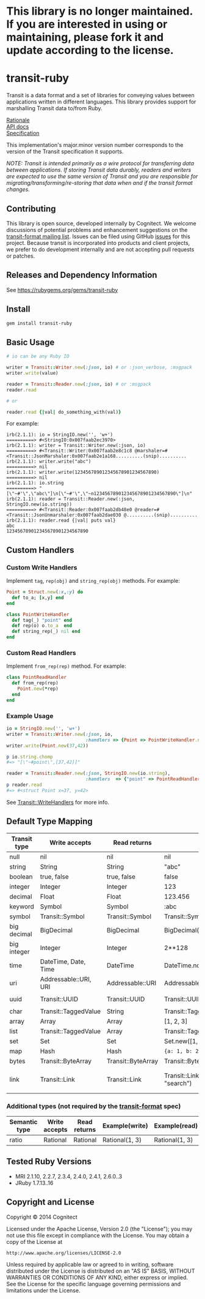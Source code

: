 # This library is no longer maintained. If you are interested in using or maintaining, please fork it and update according to the license.


transit-ruby
===================

Transit is a data format and a set of libraries for conveying
values between applications written in different languages. This
library provides support for marshalling Transit data to/from Ruby.

[Rationale](http://blog.cognitect.com/blog/2014/7/22/transit)<br>
[API docs](http://rubydoc.info/gems/transit-ruby)<br>
[Specification](https://github.com/cognitect/transit-format)

This implementation's major.minor version number corresponds to the
version of the Transit specification it supports.

_NOTE: Transit is intended primarily as a wire protocol for transferring data between applications. If storing Transit data durably, readers and writers are expected to use the same version of Transit and you are responsible for migrating/transforming/re-storing that data when and if the transit format changes._

## Contributing

This library is open source, developed internally by Cognitect. We welcome discussions of potential problems and enhancement suggestions on the [transit-format mailing list](https://groups.google.com/forum/#!forum/transit-format). Issues can be filed using GitHub [issues](https://github.com/cognitect/transit-ruby/issues) for this project. Because transit is incorporated into products and client projects, we prefer to do development internally and are not accepting pull requests or patches.

## Releases and Dependency Information

See https://rubygems.org/gems/transit-ruby

## Install

```sh
gem install transit-ruby
```

## Basic Usage

```ruby
# io can be any Ruby IO

writer = Transit::Writer.new(:json, io) # or :json_verbose, :msgpack
writer.write(value)

reader = Transit::Reader.new(:json, io) # or :msgpack
reader.read

# or

reader.read {|val| do_something_with(val)}
```

For example:

```
irb(2.1.1): io = StringIO.new('', 'w+')
==========> #<StringIO:0x007faab2ec3970>
irb(2.1.1): writer = Transit::Writer.new(:json, io)
==========> #<Transit::Writer:0x007faab2e8c1c8 @marshaler=#<Transit::JsonMarshaler:0x007faab2e1a168..........(snip)..........
irb(2.1.1): writer.write("abc")
==========> nil
irb(2.1.1): writer.write(123456789012345678901234567890)
==========> nil
irb(2.1.1): io.string
==========> "[\"~#'\",\"abc\"]\n[\"~#'\",\"~n123456789012345678901234567890\"]\n"
irb(2.1.1): reader = Transit::Reader.new(:json, StringIO.new(io.string))
==========> #<Transit::Reader:0x007faab2db48e0 @reader=#<Transit::JsonUnmarshaler:0x007faab2dae030 @..........(snip)..........
irb(2.1.1): reader.read {|val| puts val}
abc
123456789012345678901234567890
```

## Custom Handlers

### Custom Write Handlers

Implement `tag`, `rep(obj)` and `string_rep(obj)` methods. For example:

```ruby
Point = Struct.new(:x,:y) do
  def to_a; [x,y] end
end

class PointWriteHandler
  def tag(_) "point" end
  def rep(o) o.to_a  end
  def string_rep(_) nil end
end
```

### Custom Read Handlers

Implement `from_rep(rep)` method. For example:

```ruby
class PointReadHandler
  def from_rep(rep)
    Point.new(*rep)
  end
end
```

### Example Usage

```ruby
io = StringIO.new('', 'w+')
writer = Transit::Writer.new(:json, io,
                             :handlers => {Point => PointWriteHandler.new})
writer.write(Point.new(37,42))

p io.string.chomp
#=> "[\"~#point\",[37,42]]"

reader = Transit::Reader.new(:json, StringIO.new(io.string),
                             :handlers  => {"point" => PointReadHandler.new})
p reader.read
#=> #<struct Point x=37, y=42>
```

See
[Transit::WriteHandlers](http://rubydoc.info/gems/transit-ruby/Transit/WriteHandlers)
for more info.

## Default Type Mapping

|Transit type|Write accepts|Read returns|Example(write)|Example(read)|
|------------|-------------|------------|--------------|-------------|
|null|nil|nil|nil|nil|
|string|String|String|"abc"|"abc"|
|boolean|true, false|true, false|false|false|
|integer|Integer|Integer|123|123|
|decimal|Float|Float|123.456|123.456|
|keyword|Symbol|Symbol|:abc|:abc|
|symbol|Transit::Symbol|Transit::Symbol|Transit::Symbol.new("foo")|`#<Transit::Symbol "foo">`|
|big decimal|BigDecimal|BigDecimal|BigDecimal("2**64")|`#<BigDecimal:7f9e6d33c558>`|
|big integer|Integer|Integer|2**128|340282366920938463463374607431768211456|
|time|DateTime, Date, Time|DateTime|DateTime.now|`#<DateTime: 2014-07-15T15:52:27+00:00 ((2456854j,57147s,23000000n),+0s,2299161j)>`|
|uri|Addressable::URI, URI|Addressable::URI|Addressable::URI.parse("http://example.com")|`#<Addressable::URI:0x3fc0e20390d4 URI:http://example.com>`|
|uuid|Transit::UUID|Transit::UUID|Transit::UUID.new|`#<Transit::UUID "defa1cce-f70b-4ddb-bb6e-b6ac817d8bc8">`|
|char|Transit::TaggedValue|String|Transit::TaggedValue.new("c", "a")|"a"|
|array|Array|Array|[1, 2, 3]|[1, 2, 3]|
|list|Transit::TaggedValue|Array|Transit::TaggedValue.new("list", [1, 2, 3])|[1, 2, 3]|
|set|Set|Set|Set.new([1, 2, 3])|`#<Set: {1, 2, 3}>`|
|map|Hash|Hash|`{a: 1, b: 2, c: 3}`|`{:a=>1, :b=>2, :c=>3}`|
|bytes|Transit::ByteArray|Transit::ByteArray|Transit::ByteArray.new("base64")|base64|
|link|Transit::Link|Transit::Link|Transit::Link.new(Addressable::URI.parse("http://example.org/search"), "search")|`#<Transit::Link:0x007f81c405b7f0 @values={"href"=>#<Addressable::URI:0x3fc0e202dfb8 URI:http://example.org/search>, "rel"=>"search", "name"=>nil, "render"=>nil, "prompt"=>nil}>`|

### Additional types (not required by the [transit-format](https://github.com/cognitect/transit-format) spec)

|Semantic type|Write accepts|Read returns|Example(write)|Example(read)|
|------------|-------------|------------|--------------|-------------|
|ratio|Rational|Rational|Rational(1, 3)|Rational(1, 3)|

## Tested Ruby Versions

* MRI 2.1.10, 2.2.7, 2.3.4, 2.4.0, 2.4.1, 2.6.0..3
* JRuby 1.7.13..16

## Copyright and License

Copyright © 2014 Cognitect

Licensed under the Apache License, Version 2.0 (the "License");
you may not use this file except in compliance with the License.
You may obtain a copy of the License at

    http://www.apache.org/licenses/LICENSE-2.0

Unless required by applicable law or agreed to in writing, software
distributed under the License is distributed on an "AS IS" BASIS,
WITHOUT WARRANTIES OR CONDITIONS OF ANY KIND, either express or
implied.
See the License for the specific language governing permissions and
limitations under the License.

